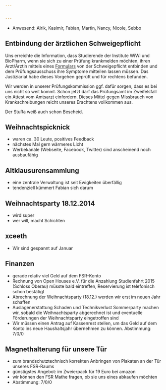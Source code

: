 ```yaml
---


---
```


* Anwesend: Alrik, Kasimir, Fabian, Martin, Nancy, Nicole, Sebbo

## Entbindung der ärztlichen Schweigepflicht

Uns erreichte die Information, dass Studierende der Institute WiWi und BioPharm, wenn sie sich zu einer Prüfung krankmelden möchten, ihren Arzt/Ärztin mittels eines [Formulars](http://www.wifa.uni-leipzig.de/fileadmin/user_upload/pruefungsmgmt/2_bachelor/Mitteilungen_Formulare/Pruefungsunfaehigkeit_Attest.pdf) von der Schweigepflicht entbinden und dem Prüfungsausschuss ihre Symptome mitteilen lassen müssen. Das Justiziariat habe dieses Vorgehen geprüft und für rechtens befunden.

Wir werden in unserer Prüfungskommission ggf. dafür sorgen, dass es bei uns nicht so weit kommt. Schon jetzt darf das Prüfungsamt im Zweifelsfall ein Attest vom Amtsarzt einfordern. Dieses Mittel gegen Missbrauch von Krankschreibungen reicht unseres Erachtens vollkommen aus.

Der StuRa weiß auch schon Bescheid.

## Weihnachtspicknick

* waren ca. 30 Leute, positives Feedback
* nächstes Mal gern wärmeres Licht
* Werbekanäle (Webseite, Facebook, Twitter) sind anscheinend noch ausbaufähig

## Altklausurensammlung

* eine zentrale Verwaltung ist seit Ewigkeiten überfällig
* tendenziell kümmert Fabian sich darum

## Weihnachtsparty 18.12.2014

* wird super
* wer will, macht Schichten

## xceeth

* Wir sind gespannt auf Januar

## Finanzen

* gerade relativ viel Geld auf dem FSR-Konto
* Rechnung von Open Houses e.V. für die Anzahlung Studienfahrt 2015 (Schloss Oberau) müsste bald eintreffen, Reservierung ist telefonisch schon bestätigt
* Abrechnung der Weihnachtsparty (18.12.) werden wir erst im neuen Jahr schaffen
* Auslagenerstattung Schaden und Technikverlust Sommerparty machen wir, sobald die Weihnachtsparty abgerechnet ist und eventuelle Förderungen der Weihnachtsparty eingetroffen sind
* Wir müssen einen Antrag auf Kassenrest stellen, um das Geld auf dem Konto ins neue Haushaltsjahr übernehmen zu können. Abstimmung: 7/0/0

## Magnethalterung für unsere Tür

* zum brandschutztechnisch korrekten Anbringen von Plakaten an der Tür unseres FSR-Raums
* günstigstes Angebot: im Zweierpack für 19 Euro bei amazon
* wir können den FSR Mathe fragen, ob sie uns eines abkaufen möchten
* Abstimmung: 7/0/0
